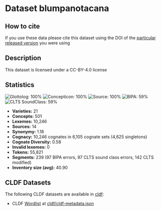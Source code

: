 # Dataset blumpanotacana

## How to cite

If you use these data please cite
this dataset using the DOI of the [particular released version](../../releases/) you were using

## Description


This dataset is licensed under a CC-BY-4.0 license

## Statistics


![Glottolog: 100%](https://img.shields.io/badge/Glottolog-100%25-brightgreen.svg "Glottolog: 100%")
![Concepticon: 100%](https://img.shields.io/badge/Concepticon-100%25-brightgreen.svg "Concepticon: 100%")
![Source: 100%](https://img.shields.io/badge/Source-100%25-brightgreen.svg "Source: 100%")
![BIPA: 59%](https://img.shields.io/badge/BIPA-59%25-red.svg "BIPA: 59%")
![CLTS SoundClass: 59%](https://img.shields.io/badge/CLTS%20SoundClass-59%25-red.svg "CLTS SoundClass: 59%")

- **Varieties:** 21
- **Concepts:** 501
- **Lexemes:** 10,246
- **Sources:** 14
- **Synonymy:** 1.18
- **Cognacy:** 10,246 cognates in 6,105 cognate sets (4,625 singletons)
- **Cognate Diversity:** 0.58
- **Invalid lexemes:** 0
- **Tokens:** 55,821
- **Segments:** 239 (97 BIPA errors, 97 CLTS sound class errors, 142 CLTS modified)
- **Inventory size (avg):** 40.90

## CLDF Datasets

The following CLDF datasets are available in [cldf](cldf):

- CLDF [Wordlist](https://github.com/cldf/cldf/tree/master/modules/Wordlist) at [cldf/cldf-metadata.json](cldf/cldf-metadata.json)